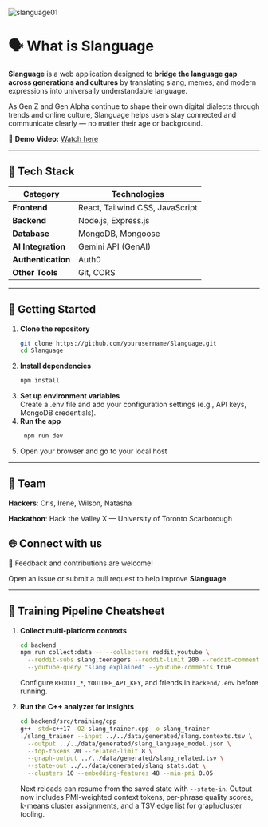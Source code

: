 ![slanguage01](https://github.com/user-attachments/assets/91b3e138-938a-42ab-b5a2-26a8318df817)
# 🗣️ What is Slanguage  

**Slanguage** is a web application designed to **bridge the language gap across generations and cultures** by translating slang, memes, and modern expressions into universally understandable language.  

As Gen Z and Gen Alpha continue to shape their own digital dialects through trends and online culture, Slanguage helps users stay connected and communicate clearly — no matter their age or background.  

🔗 **Demo Video:** [Watch here](https://drive.google.com/file/d/1xpvgUcGkZ6cz8eh_tbFLmKWQEiQ3I_iC/view?usp=sharing)  

---

## 🧰 Tech Stack  

| Category | Technologies |
|-----------|---------------|
| **Frontend** | React, Tailwind CSS, JavaScript |
| **Backend** | Node.js, Express.js |
| **Database** | MongoDB, Mongoose |
| **AI Integration** | Gemini API (GenAI) |
| **Authentication** | Auth0 |
| **Other Tools** | Git, CORS |

---

## 🚀 Getting Started  

1. **Clone the repository**  
   ```bash
   git clone https://github.com/yourusername/Slanguage.git
   cd Slanguage
2. **Install dependencies**  
   ```bash
   npm install
3. **Set up environment variables**  
   Create a .env file and add your configuration settings (e.g., API keys, MongoDB credentials).
4. **Run the app**  
   ```bash
    npm run dev
5. Open your browser and go to your local host

---

## 🤝 Team
**Hackers**: Cris, Irene, Wilson, Natasha


**Hackathon**: Hack the Valley X — University of Toronto Scarborough

## 🌐 Connect with us
💬 Feedback and contributions are welcome!


Open an issue or submit a pull request to help improve **Slanguage**.


---

## 🧠 Training Pipeline Cheatsheet

1. **Collect multi-platform contexts**  
   ```bash
   cd backend
   npm run collect:data -- --collectors reddit,youtube \
     --reddit-subs slang,teenagers --reddit-limit 200 --reddit-comments true \
     --youtube-query "slang explained" --youtube-comments true
   ```
   Configure `REDDIT_*`, `YOUTUBE_API_KEY`, and friends in `backend/.env` before running.

2. **Run the C++ analyzer for insights**  
   ```bash
   cd backend/src/training/cpp
   g++ -std=c++17 -O2 slang_trainer.cpp -o slang_trainer
   ./slang_trainer --input ../../data/generated/slang.contexts.tsv \
     --output ../../data/generated/slang_language_model.json \
     --top-tokens 20 --related-limit 8 \
     --graph-output ../../data/generated/slang_related.tsv \
     --state-out ../../data/generated/slang_stats.dat \
     --clusters 10 --embedding-features 48 --min-pmi 0.05
   ```
   Next reloads can resume from the saved state with `--state-in`. Output now includes PMI-weighted context tokens, per-phrase quality scores, k-means cluster assignments, and a TSV edge list for graph/cluster tooling.
